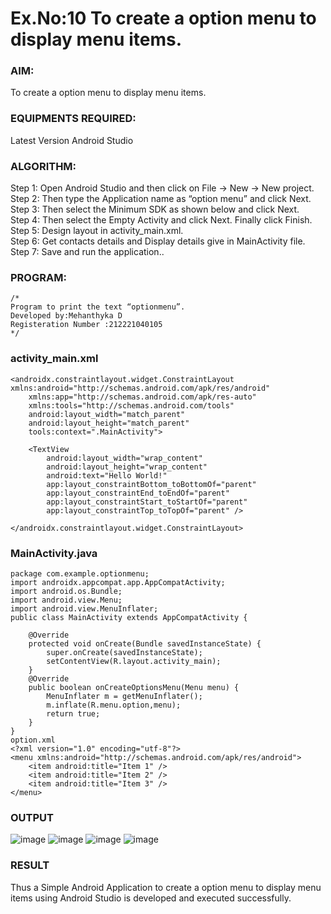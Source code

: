 # Ex.No:10 To create a option menu to display menu items.
### AIM:
To create a option menu to display menu items.
### EQUIPMENTS REQUIRED:
Latest Version Android Studio

### ALGORITHM:
Step 1: Open Android Studio and then click on File -> New -> New project. 
<br>Step 2: Then type the Application name as “option menu” and click Next.
<br>Step 3: Then select the Minimum SDK as shown below and click Next.
<br>Step 4: Then select the Empty Activity and click Next. Finally click Finish. 
<br>Step 5: Design layout in activity_main.xml.
<br>Step 6: Get contacts details and Display details give in MainActivity file.
<br>Step 7: Save and run the application..

### PROGRAM:
~~~
/*
Program to print the text “optionmenu”.
Developed by:Mehanthyka D
Registeration Number :212221040105
*/
~~~
### activity_main.xml
~~~
<androidx.constraintlayout.widget.ConstraintLayout xmlns:android="http://schemas.android.com/apk/res/android"
    xmlns:app="http://schemas.android.com/apk/res-auto"
    xmlns:tools="http://schemas.android.com/tools"
    android:layout_width="match_parent"
    android:layout_height="match_parent"
    tools:context=".MainActivity">

    <TextView
        android:layout_width="wrap_content"
        android:layout_height="wrap_content"
        android:text="Hello World!"
        app:layout_constraintBottom_toBottomOf="parent"
        app:layout_constraintEnd_toEndOf="parent"
        app:layout_constraintStart_toStartOf="parent"
        app:layout_constraintTop_toTopOf="parent" />

</androidx.constraintlayout.widget.ConstraintLayout>
~~~
### MainActivity.java
~~~
package com.example.optionmenu;
import androidx.appcompat.app.AppCompatActivity;
import android.os.Bundle;
import android.view.Menu;
import android.view.MenuInflater;
public class MainActivity extends AppCompatActivity {

    @Override
    protected void onCreate(Bundle savedInstanceState) {
        super.onCreate(savedInstanceState);
        setContentView(R.layout.activity_main);
    }
    @Override
    public boolean onCreateOptionsMenu(Menu menu) {
        MenuInflater m = getMenuInflater();
        m.inflate(R.menu.option,menu);
        return true;
    }
}
option.xml
<?xml version="1.0" encoding="utf-8"?>
<menu xmlns:android="http://schemas.android.com/apk/res/android">
    <item android:title="Item 1" />
    <item android:title="Item 2" />
    <item android:title="Item 3" />
</menu>
~~~
      
### OUTPUT
![image](https://github.com/mehanthyka/optionmenu./assets/127507580/8fc6439e-c12c-4a26-aeae-b81c1325a05a)
![image](https://github.com/mehanthyka/optionmenu./assets/127507580/22888f51-943b-4445-921d-e67685c673bc)
![image](https://github.com/mehanthyka/optionmenu./assets/127507580/7800c634-8482-4d46-a820-fd41f884e9ea)
![image](https://github.com/mehanthyka/optionmenu./assets/127507580/b747e18d-ae93-475f-96e6-6461b4f75943)

### RESULT
Thus a Simple Android Application to create a option menu to display menu items using Android Studio is developed and executed successfully.
